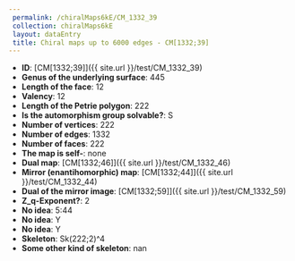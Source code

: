 ```yaml
--- 
 permalink: /chiralMaps6kE/CM_1332_39 
 collection: chiralMaps6kE
 layout: dataEntry
 title: Chiral maps up to 6000 edges - CM[1332;39]
---
```


- **ID**: [CM[1332;39]]({{ site.url }}/test/CM_1332_39)
- **Genus of the underlying surface**: 445
- **Length of the face**: 12
- **Valency**: 12
- **Length of the Petrie polygon**: 222
- **Is the automorphism group solvable?**: S
- **Number of vertices**: 222
- **Number of edges**: 1332
- **Number of faces**: 222
- **The map is self-**: none
- **Dual map**: [CM[1332;46]]({{ site.url }}/test/CM_1332_46)
- **Mirror (enantihomorphic) map**: [CM[1332;44]]({{ site.url }}/test/CM_1332_44)
- **Dual of the mirror image**: [CM[1332;59]]({{ site.url }}/test/CM_1332_59)
- **Z_q-Exponent?**: 2
- **No idea**:  5:44
- **No idea**: Y
- **No idea**: Y
- **Skeleton**: Sk(222;2)^4
- **Some other kind of skeleton**: nan
